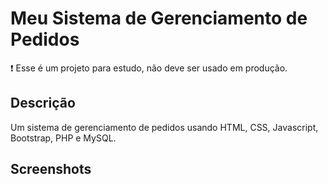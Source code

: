 # Meu Sistema de Gerenciamento de Pedidos
:exclamation: Esse é um projeto para estudo, não deve ser usado em produção.
## Descrição
Um sistema de gerenciamento de pedidos usando HTML, CSS, Javascript, Bootstrap, PHP e MySQL.
## Screenshots
